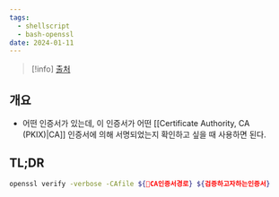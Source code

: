 ```yaml
---
tags:
  - shellscript
  - bash-openssl
date: 2024-01-11
---
```

> [!info] [출처](https://security.stackexchange.com/a/232028)

## 개요

- 어떤 인증서가 있는데, 이 인증서가 어떤 [[Certificate Authority, CA (PKIX)|CA]] 인증서에 의해 서명되었는지 확인하고 싶을 때 사용하면 된다.

## TL;DR

```bash
openssl verify -verbose -CAfile ${CA인증서경로} ${검증하고자하는인증서}
```